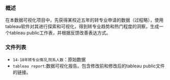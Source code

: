 ### 概述

在本数据可视化项目中，先获得某校近五年的转专业申请的数据（过程略），使用tableau软件对其进行探索和可视化，得到转专业趋势和热门程度的洞察，生成一个tableau public工作表，并根据反馈改善表达方式。

### 文件列表

- `14-18年转专业情况`,`院系人数`：原始数据
- `tableau report`:数据可视化报告。包含修改前和修改后的tableau public文件的链接。